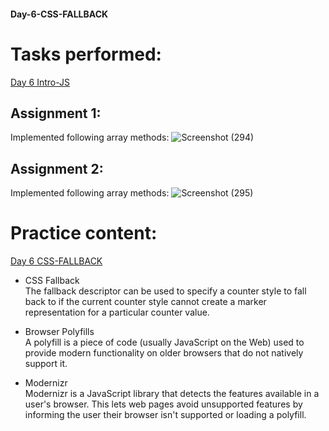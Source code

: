 #### Day-6-CSS-FALLBACK
# Tasks performed:
[Day 6 Intro-JS](https://github.com/ineffable23/fullstack-training/tree/main/Day%206/Day%206%20Intro-JS)

## Assignment 1: 
Implemented following array methods:
![Screenshot (294)](https://user-images.githubusercontent.com/49369387/156543307-208cf33b-5f14-46fc-bc5f-434af14a43d9.png)

## Assignment 2: 
Implemented following array methods:
![Screenshot (295)](https://user-images.githubusercontent.com/49369387/156543583-683abfa5-3999-4553-8bb6-cbd872e7117f.png)

# Practice content: 
[Day 6  CSS-FALLBACK](https://github.com/ineffable23/fullstack-training/tree/main/Day%206/Day%206%20%20CSS-FALLBACK)

- CSS Fallback <br>
  The fallback descriptor can be used to specify a counter style to fall back to if the current counter style cannot create a marker representation for a particular counter value.

- Browser Polyfills <br>
  A polyfill is a piece of code (usually JavaScript on the Web) used to provide modern functionality on older browsers that do not natively support it.

- Modernizr <br>
  Modernizr is a JavaScript library that detects the features available in a user's browser. This lets web pages avoid unsupported features by informing the user their browser isn't supported or loading a polyfill.
